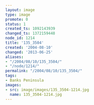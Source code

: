 ```yaml
---
layout: image
type: image
promote: 0
status: 1
created_ts: 1092143939
changed_ts: 1372159448
node_id: 1214
title: '135_3504'
created: '2004-08-10'
changed: '2013-06-25'
aliases:
- "/2004/08/10/135_3504/"
- "/node/1214/"
permalink: "/2004/08/10/135_3504/"
tags:
- Banks Peninsula
images:
- src: image/images/135_3504-1214.jpg
  name: 135_3504-1214.jpg
---
```



